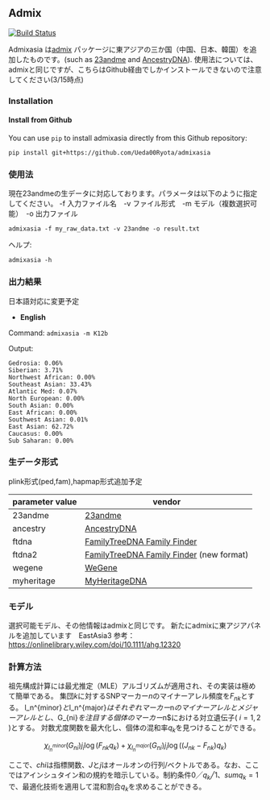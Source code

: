 ## Admix
[![Build Status](https://travis-ci.org/stevenliuyi/admix.svg?branch=master)](https://travis-ci.org/stevenliuyi/admix)

Admixasia は[admix](https://github.com/stevenliuyi/admix) パッケージに東アジアの三か国（中国、日本、韓国）を追加したものです。(such as [23andme](https://www.23andme.com/) and [AncestryDNA](https://www.ancestry.com/dna/)).
使用法については、admixと同じですが、こちらはGithub経由でしかインストールできないので注意してください(3/15時点)

### Installation
#### Install from Github
You can use `pip` to install admixasia directly from this Github repository:
```
pip install git+https://github.com/Ueda00Ryota/admixasia
```

### 使用法
現在23andmeの生データに対応しております。パラメータは以下のように指定してください。
-f 入力ファイル名　-v ファイル形式　-m モデル（複数選択可能）　-o 出力ファイル

```
admixasia -f my_raw_data.txt -v 23andme -o result.txt
```

ヘルプ:
```
admixasia -h
```

### 出力結果
日本語対応に変更予定
- **English**

Command: `admixasia -m K12b`

Output:
```
Gedrosia: 0.06%
Siberian: 3.71%
Northwest African: 0.00%
Southeast Asian: 33.43%
Atlantic Med: 0.07%
North European: 0.00%
South Asian: 0.00%
East African: 0.00%
Southwest Asian: 0.01%
East Asian: 62.72%
Caucasus: 0.00%
Sub Saharan: 0.00%
```

### 生データ形式
plink形式(ped,fam),hapmap形式追加予定

| parameter value | vendor |
| --------------- | ------ |
| 23andme | [23andme](https://www.23andme.com/) |
| ancestry | [AncestryDNA](https://www.ancestry.com/dna/) |
| ftdna | [FamilyTreeDNA Family Finder](https://www.familytreedna.com/products/family-finder) |
| ftdna2 | [FamilyTreeDNA Family Finder](https://www.familytreedna.com/products/family-finder) (new format) |
| wegene | [WeGene](https://www.wegene.com/en/) |
| myheritage | [MyHeritageDNA](https://www.myheritage.com/dna) |

### モデル
選択可能モデル、その他情報はadmixと同じです。
新たにadmixに東アジアパネルを追加しています　EastAsia3
参考：https://onlinelibrary.wiley.com/doi/10.1111/ahg.12320


### 計算方法
祖先構成計算には最尤推定（MLE）アルゴリズムが適用され、その実装は極めて簡単である。
集団$k$に対するSNPマーカー$n$のマイナーアレル頻度を$F_{nk}$とする。
l_n^{minor}$と$l_n^{major}$はそれぞれマーカー$n$のマイナーアレルとメジャーアレルとし、$G_{ni}$を注目する個体のマーカー$n$における対立遺伝子( $i=1,2$ )とする。
対数尤度関数を最大化し、個体の混和率$q_k$を見つけることができる。

$$\chi_{{l^{minor}_n}}(G_{ni})j_i\log(F_{nk}q_k)+\chi_{{l^{major}_n}}(G_{ni})j_i\log((J_{nk}-F_{nk})q_k)$$


ここで、$chi$は指標関数、$J$と$j$はオールオンの行列/ベクトルである。なお、ここではアインシュタイン和の規約を暗示している。制約条件$0 ╱q_k╱1$、$sum {q_k} = 1$で、最適化技術を適用して混和割合$q_k$を求めることができる。
